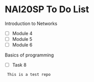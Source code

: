 # NAI20SP To Do List

Introduction to Networks
- [ ] Module 4
- [ ] Module 5
- [ ] Module 6

Basics of programming
- [ ] Task 8

<code> This is a test repo </code>
